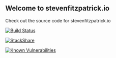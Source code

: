 ## Welcome to stevenfitzpatrick.io

Check out the source code for stevenfitzpatrick.io

[![Build Status](https://travis-ci.org/stevenfitzpatrick/stevenfitzpatrick.io.svg?branch=master)](https://travis-ci.org/stevenfitzpatrick/stevenfitzpatrick.io)

[![StackShare](https://img.shields.io/badge/tech-stack-0690fa.svg?style=flat)](https://stackshare.io/stevenfitzpatrick/stevenfitzpatrick-io) 

[![Known Vulnerabilities](https://snyk.io/test/github/stevenfitzpatrick/stevenfitzpatrick.io/badge.svg)](https://snyk.io/test/github/stevenfitzpatrick/stevenfitzpatrick.io)


